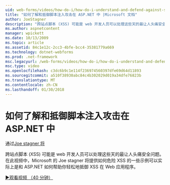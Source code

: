 ```yaml
---
uid: web-forms/videos/how-do-i/how-do-i-understand-and-defend-against-script-injection-attacks-in-aspnet
title: "如何了解和抵御脚本注入攻击在 ASP.NET 中 |Microsoft 文档"
author: JoeStagner
description: "跨站点脚本 (XSS) 可能是 web 开发人员可以处理这些天的最让人头痛安全问题。 在此视频中，Microsoft 的 Joe stagner 将 pro..."
ms.author: aspnetcontent
manager: wpickett
ms.date: 10/13/2009
ms.topic: article
ms.assetid: 84c1e12c-2cc3-4bfe-bcc4-35381779a669
ms.technology: dotnet-webforms
ms.prod: .net-framework
msc.legacyurl: /web-forms/videos/how-do-i/how-do-i-understand-and-defend-against-script-injection-attacks-in-aspnet
msc.type: video
ms.openlocfilehash: c3dc6b9c1e114f236974560397dfe69d64d11893
ms.sourcegitcommit: a510f38930abc84c4b302029d019a34dfe76823b
ms.translationtype: MT
ms.contentlocale: zh-CN
ms.lasthandoff: 01/30/2018
---
```

<a name="how-do-i-understand-and-defend-against-script-injection-attacks-in-aspnet"></a>如何了解和抵御脚本注入攻击在 ASP.NET 中
====================
通过[Joe stagner 将](https://github.com/JoeStagner)

跨站点脚本 (XSS) 可能是 web 开发人员可以处理这些天的最让人头痛安全问题。 在此视频中，Microsoft 的 Joe stagner 将提供如何危险 XSS 的一些示例可以实际上是和 ASP.NET 如何帮助你轻松地抵御 XSS 在 Web 应用程序。

[&#9654;观看视频 （40 分钟）](https://channel9.msdn.com/Blogs/ASP-NET-Site-Videos/how-do-i-understand-and-defend-against-script-injection-attacks-in-aspnet)
